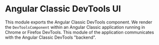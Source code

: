 # Angular Classic DevTools UI

This module exports the Angular Classic DevTools component. We render the `DevToolsComponent` within an Angular Classic application running in Chrome or Firefox DevTools. This module of the application communicates with the Angular Classic DevTools "backend".
